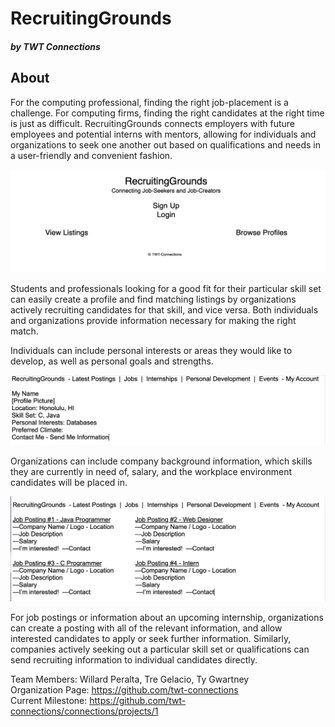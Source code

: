 # RecruitingGrounds <h5>by TWT Connections</h5>
## About
For the computing professional, finding the right job-placement is a challenge. For computing firms, finding the right candidates at the right time is just as difficult. RecruitingGrounds connects employers with future employees and potential interns with mentors, allowing for individuals and organizations to seek one another out based on qualifications and needs in a user-friendly and convenient fashion.

<img src="LandingPage.png"/>

Students and professionals looking for a good fit for their particular skill set can easily create a profile and find matching listings by organizations actively recruiting candidates for that skill, and vice versa. Both individuals and organizations provide information necessary for making the right match. 

Individuals can include personal interests or areas they would like to develop, as well as personal goals and strengths.

<img src="UserProfile.png"/>

Organizations can include company background information, which skills they are currently in need of, salary, and the workplace environment candidates will be placed in.

<img src="JobListings.png"/>

For job postings or information about an upcoming internship, organizations can create a posting with all of the relevant information, and allow interested candidates to apply or seek further information. Similarly, companies actively seeking out a particular skill set or qualifications can send recruiting information to individual candidates directly.

Team Members: Willard Peralta, Tre Gelacio, Ty Gwartney <br/>
Organization Page: <a href="https://github.com/twt-connections">https://github.com/twt-connections</a> <br/>
Current Milestone: <a href="https://github.com/twt-connections/connections/projects/1">https://github.com/twt-connections/connections/projects/1</a>
